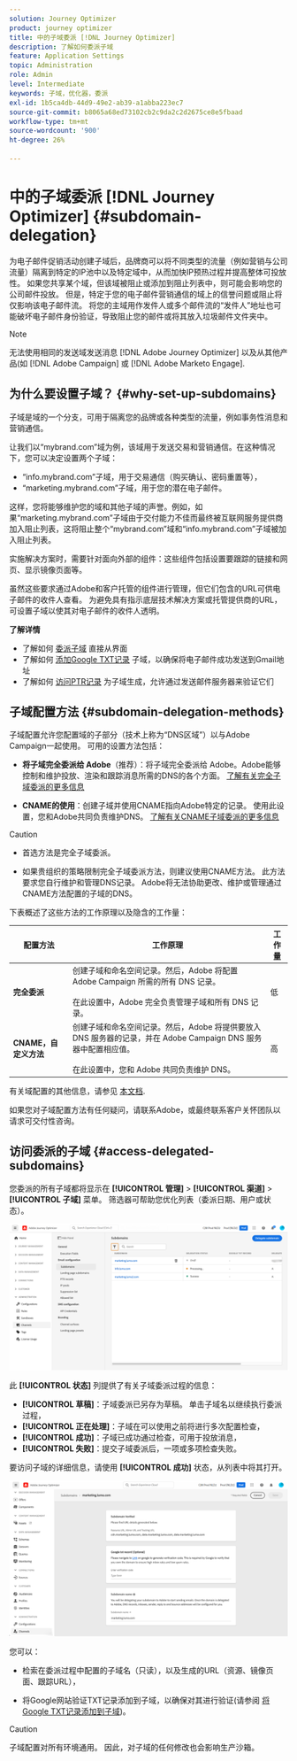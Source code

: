 ```yaml
---
solution: Journey Optimizer
product: journey optimizer
title: 中的子域委派 [!DNL Journey Optimizer]
description: 了解如何委派子域
feature: Application Settings
topic: Administration
role: Admin
level: Intermediate
keywords: 子域，优化器，委派
exl-id: 1b5ca4db-44d9-49e2-ab39-a1abba223ec7
source-git-commit: b8065a68ed73102cb2c9da2c2d2675ce8e5fbaad
workflow-type: tm+mt
source-wordcount: '900'
ht-degree: 26%

---
```


# 中的子域委派 [!DNL Journey Optimizer] {#subdomain-delegation}

为电子邮件促销活动创建子域后，品牌商可以将不同类型的流量（例如营销与公司流量）隔离到特定的IP池中以及特定域中，从而加快IP预热过程并提高整体可投放性。 如果您共享某个域，但该域被阻止或添加到阻止列表中，则可能会影响您的公司邮件投放。 但是，特定于您的电子邮件营销通信的域上的信誉问题或阻止将仅影响该电子邮件流。 将您的主域用作发件人或多个邮件流的“发件人”地址也可能破坏电子邮件身份验证，导致阻止您的邮件或将其放入垃圾邮件文件夹中。

>[!NOTE]
>
>无法使用相同的发送域发送消息 [!DNL Adobe Journey Optimizer] 以及从其他产品(如 [!DNL Adobe Campaign] 或 [!DNL Adobe Marketo Engage].

## 为什么要设置子域？ {#why-set-up-subdomains}

子域是域的一个分支，可用于隔离您的品牌或各种类型的流量，例如事务性消息和营销通信。

让我们以“mybrand.com”域为例，该域用于发送交易和营销通信。在这种情况下，您可以决定设置两个子域：

* “info.mybrand.com”子域，用于交易通信（购买确认、密码重置等），
* “marketing.mybrand.com”子域，用于您的潜在电子邮件。

这样，您将能够维护您的域和其他子域的声誉。例如，如果“marketing.mybrand.com”子域由于交付能力不佳而最终被互联网服务提供商加入阻止列表，这将阻止整个“mybrand.com”域和“info.mybrand.com”子域被加入阻止列表。

实施解决方案时，需要针对面向外部的组件：这些组件包括设置要跟踪的链接和网页、显示镜像页面等。

虽然这些要求通过Adobe和客户托管的组件进行管理，但它们包含的URL可供电子邮件的收件人查看。 为避免具有指示底层技术解决方案或托管提供商的URL，可设置子域以使其对电子邮件的收件人透明。

**了解详情**

* 了解如何 [委派子域](delegate-subdomain.md) 直接从界面
* 了解如何 [添加Google TXT记录](google-txt.md) 子域，以确保将电子邮件成功发送到Gmail地址
* 了解如何 [访问PTR记录](ptr-records.md) 为子域生成，允许通过发送邮件服务器来验证它们

## 子域配置方法 {#subdomain-delegation-methods}

子域配置允许您配置域的子部分（技术上称为“DNS区域”）以与Adobe Campaign一起使用。 可用的设置方法包括：

* **将子域完全委派给 Adobe**（推荐）：将子域完全委派给 Adobe。Adobe能够控制和维护投放、渲染和跟踪消息所需的DNS的各个方面。 [了解有关完全子域委派的更多信息](delegate-subdomain.md#full-subdomain-delegation)

* **CNAME的使用**：创建子域并使用CNAME指向Adobe特定的记录。 使用此设置，您和Adobe共同负责维护DNS。 [了解有关CNAME子域委派的更多信息](delegate-subdomain.md#cname-subdomain-delegation)

>[!CAUTION]
>
>* 首选方法是完全子域委派。
>
>* 如果贵组织的策略限制完全子域委派方法，则建议使用CNAME方法。 此方法要求您自行维护和管理DNS记录。 Adobe将无法协助更改、维护或管理通过CNAME方法配置的子域的DNS。

下表概述了这些方法的工作原理以及隐含的工作量：

| 配置方法 | 工作原理 | 工作量 |
|---|---|---|
| **完全委派** | 创建子域和命名空间记录。然后，Adobe 将配置 Adobe Campaign 所需的所有 DNS 记录。<br/><br/>在此设置中，Adobe 完全负责管理子域和所有 DNS 记录。 | 低 |
| **CNAME，自定义方法** | 创建子域和命名空间记录。然后，Adobe 将提供要放入 DNS 服务器的记录，并在 Adobe Campaign DNS 服务器中配置相应值。<br/><br/>在此设置中，您和 Adobe 共同负责维护 DNS。 | 高 |

有关域配置的其他信息，请参见 [本文档](https://experienceleague.adobe.com/docs/deliverability-learn/deliverability-best-practice-guide/additional-resources/product-specific-resources/campaign/ac-domain-name-setup.html).

如果您对子域配置方法有任何疑问，请联系Adobe，或最终联系客户关怀团队以请求可交付性咨询。

## 访问委派的子域 {#access-delegated-subdomains}

您委派的所有子域都将显示在 **[!UICONTROL 管理]** > **[!UICONTROL 渠道]** > **[!UICONTROL 子域]** 菜单。 筛选器可帮助您优化列表（委派日期、用户或状态）。

![](assets/subdomain-list.png)

此 **[!UICONTROL 状态]** 列提供了有关子域委派过程的信息：

* **[!UICONTROL 草稿]**：子域委派已另存为草稿。 单击子域名以继续执行委派过程，
* **[!UICONTROL 正在处理]**：子域在可以使用之前将进行多次配置检查，
* **[!UICONTROL 成功]**：子域已成功通过检查，可用于投放消息，
* **[!UICONTROL 失败]**：提交子域委派后，一项或多项检查失败。

要访问子域的详细信息，请使用 **[!UICONTROL 成功]** 状态，从列表中将其打开。

![](assets/subdomain-delegated.png)

您可以：

* 检索在委派过程中配置的子域名（只读），以及生成的URL（资源、镜像页面、跟踪URL），

* 将Google网站验证TXT记录添加到子域，以确保对其进行验证(请参阅 [将Google TXT记录添加到子域](google-txt.md))。


>[!CAUTION]
>
>子域配置对所有环境通用。 因此，对子域的任何修改也会影响生产沙箱。
